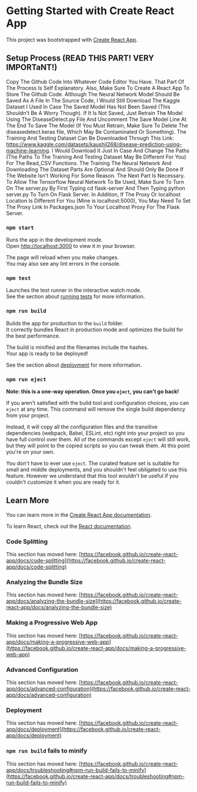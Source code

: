 # Getting Started with Create React App

This project was bootstrapped with [Create React App](https://github.com/facebook/create-react-app).

## Setup Process (READ THIS PART! VERY IMPORTaNT!)
Copy The Github Code Into Whatever Code Editor You Have. That Part Of The Process Is Self Explanatory. Also, Make Sure To Create A React App To Store The Github Code. Although The Neural Network Model Should Be Saved As A File In The Source Code, I Would Still Download The Kaggle Dataset I Used In Case The Saved Model Has Not Been Saved (This Shouldn't Be A Worry Though). If It Is Not Saved, Just Retrain The Model Using The DiseaseDetect.py File And Uncomment The Save Model Line At The End To Save The Model (If You Must Retrain, Make Sure To Delete The diseasedetect.keras file, Which May Be Contaminated Or Something). The Training And Testing Dataset Can Be Downloaded Through This Link: https://www.kaggle.com/datasets/kaushil268/disease-prediction-using-machine-learning. I Would Download It Just In Case And Change The Paths (The Paths To The Training And Testing Dataset May Be Different For You) For The Read_CSV Functions. The Training The Neural Network And Downloading The Dataset Parts Are Optional And Should Only Be Done If The Website Isn't Working For Some Reason. The Next Part Is Necessary. To Allow The Tensorflow Neural Network To Be Used, Make Sure To Turn On The server.py By First Typing cd flask-server And Then Typing python server.py To Turn On Flask Server. In Addition, If The Proxy Or localhost Location Is Different For You (Mine is localhost:5000), You May Need To Set The Proxy Link In Packages.json To Your Localhost Proxy For The Flask Server.
### `npm start`

Runs the app in the development mode.\
Open [http://localhost:3000](http://localhost:3000) to view it in your browser.

The page will reload when you make changes.\
You may also see any lint errors in the console.

### `npm test`

Launches the test runner in the interactive watch mode.\
See the section about [running tests](https://facebook.github.io/create-react-app/docs/running-tests) for more information.

### `npm run build`

Builds the app for production to the `build` folder.\
It correctly bundles React in production mode and optimizes the build for the best performance.

The build is minified and the filenames include the hashes.\
Your app is ready to be deployed!

See the section about [deployment](https://facebook.github.io/create-react-app/docs/deployment) for more information.

### `npm run eject`

**Note: this is a one-way operation. Once you `eject`, you can't go back!**

If you aren't satisfied with the build tool and configuration choices, you can `eject` at any time. This command will remove the single build dependency from your project.

Instead, it will copy all the configuration files and the transitive dependencies (webpack, Babel, ESLint, etc) right into your project so you have full control over them. All of the commands except `eject` will still work, but they will point to the copied scripts so you can tweak them. At this point you're on your own.

You don't have to ever use `eject`. The curated feature set is suitable for small and middle deployments, and you shouldn't feel obligated to use this feature. However we understand that this tool wouldn't be useful if you couldn't customize it when you are ready for it.

## Learn More

You can learn more in the [Create React App documentation](https://facebook.github.io/create-react-app/docs/getting-started).

To learn React, check out the [React documentation](https://reactjs.org/).

### Code Splitting

This section has moved here: [https://facebook.github.io/create-react-app/docs/code-splitting](https://facebook.github.io/create-react-app/docs/code-splitting)

### Analyzing the Bundle Size

This section has moved here: [https://facebook.github.io/create-react-app/docs/analyzing-the-bundle-size](https://facebook.github.io/create-react-app/docs/analyzing-the-bundle-size)

### Making a Progressive Web App

This section has moved here: [https://facebook.github.io/create-react-app/docs/making-a-progressive-web-app](https://facebook.github.io/create-react-app/docs/making-a-progressive-web-app)

### Advanced Configuration

This section has moved here: [https://facebook.github.io/create-react-app/docs/advanced-configuration](https://facebook.github.io/create-react-app/docs/advanced-configuration)

### Deployment

This section has moved here: [https://facebook.github.io/create-react-app/docs/deployment](https://facebook.github.io/create-react-app/docs/deployment)

### `npm run build` fails to minify

This section has moved here: [https://facebook.github.io/create-react-app/docs/troubleshooting#npm-run-build-fails-to-minify](https://facebook.github.io/create-react-app/docs/troubleshooting#npm-run-build-fails-to-minify)
